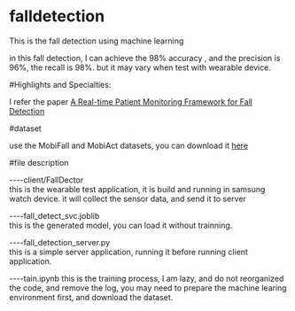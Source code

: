 # falldetection

This is the fall detection using machine learning

in this fall detection, I can achieve the 98% accuracy , and the precision is 96%, the recall is 98%. but it may vary when test with wearable device.


#Highlights and Specialties:

I refer the paper [A Real-time Patient Monitoring Framework
for Fall Detection](http://research.cs.queensu.ca/home/farhana/assets/Sample_MSc_Project.pdf)

#dataset

use the MobiFall and MobiAct datasets, you can download it [here](https://bmi.teicrete.gr/the-mobifall-and-mobiact-datasets/)

#file description

----client/FallDector<br>
  this is the wearable test application, it is build and running in samsung watch device. it will collect the sensor data, and send it to server
  
----fall_detect_svc.joblib<br>
  this is the generated model, you can load it without trainning.
  
----fall_detection_server.py<br>
  this is a simple server application, running it before running client application.

----tain.ipynb
  this is the training process, I am lazy, and do not reorganized the code, and remove the log, you may need to prepare the machine learing environment first, and download the dataset.
  
